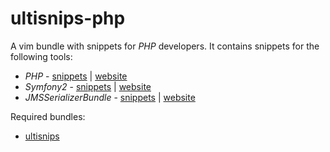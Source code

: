 # ultisnips-php #

A vim bundle with snippets for *PHP* developers.
It contains snippets for the following tools:
 - *PHP* - [snippets](doc/php.md) | [website][php-website]
 - *Symfony2* - [snippets](doc/symfony2.md) | [website][symfony2-website]
 - *JMSSerializerBundle* - [snippets](doc/jms.md) | [website][jms-website]

Required bundles:
 - [ultisnips](https://github.com/SirVer/ultisnips)

[php-website]: http://php.net
[symfony2-website]: http://symfony.com
[jms-website]: http://jmsyst.com/bundles/JMSSerializerBundle
